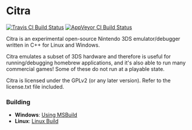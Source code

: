 # Citra

[![Travis CI Build Status](https://travis-ci.com/vvanelslande/citra.svg?branch=master)](https://travis-ci.com/vvanelslande/citra)
[![AppVeyor CI Build Status](https://ci.appveyor.com/api/projects/status/tspqx6kvgupwb4e8?svg=true)](https://ci.appveyor.com/project/vvanelslande/citra)

Citra is an experimental open-source Nintendo 3DS emulator/debugger written in C++ for Linux and Windows.

Citra emulates a subset of 3DS hardware and therefore is useful for running/debugging homebrew applications, and it's also able to run many commercial games! Some of these do not run at a playable state.

Citra is licensed under the GPLv2 (or any later version). Refer to the license.txt file included.

### Building

- **Windows**: [Using MSBuild](<https://github.com/vvanelslande/citra/wiki/Building-for-Windows-(MSBuild)>)
- **Linux**: [Linux Build](https://github.com/citra-emu/citra/wiki/Building-For-Linux)
